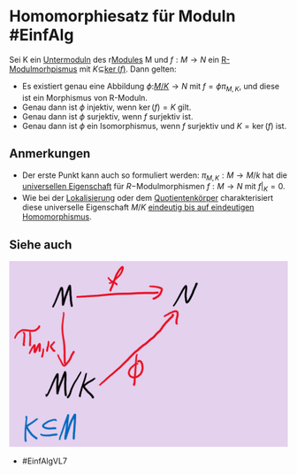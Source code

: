 # Homomorphiesatz für Moduln #EinfAlg 
Sei K ein [Untermoduln](Einf.%20Alg/Definition/Untermoduln.md) des r[Modules](Einf.%20Alg/Definition/Moduln%20%C3%BCber%20Ringen.md) M und $f:M\to N$ ein [R-Modulmorhpismus](Einf.%20Alg/Definition/Morphismus%20von%20R-Moduln.md) mit $K\subseteq$[$\ker(f)$](Einf.%20Alg/Definition/Kern.md). Dann gelten:
- Es existiert genau eine Abbildung $\phi:$[$M/K$](Einf.%20Alg/Definition/Faktormoduln.md)$\to N$ mit $f=\phi \pi_{M,K}$, und diese ist ein Morphismus von R-Moduln.
- Genau dann ist $\phi$ injektiv, wenn $\ker(f)=K$ gilt.
- Genau dann ist $\phi$ surjektiv, wenn $f$ surjektiv ist.
- Genau dann ist $\phi$ ein Isomorphismus, wenn $f$ surjektiv und $K=\ker(f)$ ist.
## Anmerkungen
- Der erste Punkt kann auch so formuliert werden: $\pi_{M,K}:M\to M/k$ hat die [universellen Eigenschaft](universellen%20Eigenschaft) für $R-$Modulmorphismen $f:M\to N$ mit $f|_K=0$.
- Wie bei der [Lokalisierung](Einf.%20Alg/Theorems/Lokalisierung.md) oder dem [Quotientenkörper](Einf.%20Alg/Definition/Konsturktion%20des%20Quotientenk%C3%B6rpers.md) charakterisiert diese universelle Eigenschaft $M/K$ [eindeutig bis auf eindeutigen Homomorphismus](Einf.%20Alg/Theorems/Eindeutige%20Bestimmtheit%20durch%20die%20unverselle%20Eigenschaft.md).
## Siehe auch
![](Res/Pasted%20image%2020201121175304.png)
- #EinfAlgVL7 